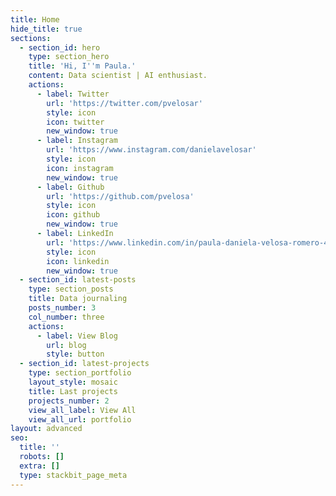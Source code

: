 ```yaml
---
title: Home
hide_title: true
sections:
  - section_id: hero
    type: section_hero
    title: 'Hi, I''m Paula.'
    content: Data scientist | AI enthusiast.
    actions:
      - label: Twitter
        url: 'https://twitter.com/pvelosar'
        style: icon
        icon: twitter
        new_window: true
      - label: Instagram
        url: 'https://www.instagram.com/danielavelosar'
        style: icon
        icon: instagram
        new_window: true
      - label: Github
        url: 'https://github.com/pvelosa'
        style: icon
        icon: github
        new_window: true
      - label: LinkedIn
        url: 'https://www.linkedin.com/in/paula-daniela-velosa-romero-4392821ab/'
        style: icon
        icon: linkedin
        new_window: true
  - section_id: latest-posts
    type: section_posts
    title: Data journaling
    posts_number: 3
    col_number: three
    actions:
      - label: View Blog
        url: blog
        style: button
  - section_id: latest-projects
    type: section_portfolio
    layout_style: mosaic
    title: Last projects
    projects_number: 2
    view_all_label: View All
    view_all_url: portfolio
layout: advanced
seo:
  title: ''
  robots: []
  extra: []
  type: stackbit_page_meta
---
```

